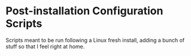 # Post-installation Configuration Scripts

Scripts meant to be run following a Linux fresh install, adding a bunch of stuff so that I feel right at home.
